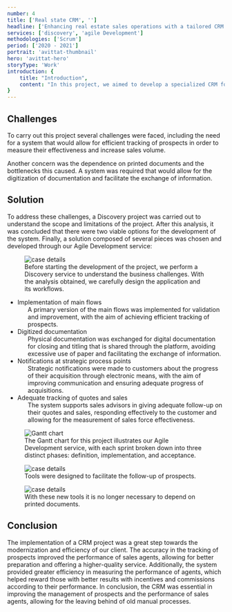 ```yaml
---
number: 4
title: ['Real state CRM', '']
headline: ['Enhancing real estate sales operations with a tailored CRM']
services: ['discovery', 'agile Development']
methodologies: ['Scrum']
period: ['2020 - 2021']
portrait: 'avittat-thumbnail'
hero: 'avittat-hero'
storyType: 'Work'
introduction: {
    title: "Introduction",
    content: "In this project, we aimed to develop a specialized CRM for a real estate company with the goal of improving the tracking of its prospects and increasing the effectiveness of its sales force. With this system, we expected to achieve greater efficiency in the property acquisition process by improving communication and information management."
}
---
```


<div>
    <h2>Challenges</h2>
    <p>To carry out this project several challenges were faced, including the need for a system that would allow for efficient tracking of prospects in order to measure their effectiveness and increase sales volume.</p>   
    <p>Another concern was the dependence on printed documents and the bottlenecks this caused. A system was required that would allow for the digitization of documentation and facilitate the exchange of information.</p>
</div>
<div>
    <h2>Solution</h2>
    <p>To address these challenges, a Discovery project was carried out to understand the scope and limitations of the project. After this analysis, it was concluded that there were two viable options for the development of the system. Finally, a solution composed of several pieces was chosen and developed through our Agile Development service:</p>
</div>
<div>
    <figure>
        <img loading="lazy" src="/work/avittat-figure1.jpg" alt="case details"/>
        <figcaption class="story_story__mainContent__caption__IQRnS">Before starting the development of the project, we perform a Discovery service to understand the business challenges. With the analysis obtained, we carefully design the application and its workflows.</figcaption>
    </figure>    
</div>
<ul class="story_story__mainContent__fullList__ClxE5">
    <li>Implementation of main flows
        <ul>
            <span>A primary version of the main flows was implemented for validation and improvement, with the aim of achieving efficient tracking of prospects.</span>
        </ul>
    </li>
    <li>Digitized documentation
        <ul>
            <span>Physical documentation was exchanged for digital documentation for closing and titling that is shared through the platform, avoiding excessive use of paper and facilitating the exchange of information.</span>
        </ul>
    </li>
    <li>Notifications at strategic process points
        <ul>
            <span>Strategic notifications were made to customers about the progress of their acquisition through electronic means, with the aim of improving communication and ensuring adequate progress of acquisitions.</span>
        </ul>
    </li>
    <li>Adequate tracking of quotes and sales
        <ul>
            <span>The system supports sales advisors in giving adequate follow-up on their quotes and sales, responding effectively to the customer and allowing for the measurement of sales force effectiveness.</span>
        </ul>
    </li>
</ul>
<div class="story_story__mainContent__gantt__TErEp">
    <figure>
        <img loading="lazy" src="/work/project-chart-en.svg" alt="Gantt chart"/>
        <figcaption class="story_story__mainContent__caption__IQRnS">The Gantt chart for this project illustrates our Agile Development service, with each sprint broken down into three distinct phases: definition, implementation, and acceptance.</figcaption>
    </figure>
</div>
<div>
    <figure>
        <img loading="lazy" src="/work/avittat-figure2.jpg" alt="case details"/>
        <figcaption class="story_story__mainContent__caption__IQRnS">Tools were designed to facilitate the follow-up of prospects.</figcaption>
    </figure>    
</div>
<div>
    <figure>
        <img loading="lazy" src="/work/avittat-figure3.jpg" alt="case details"/>
        <figcaption class="story_story__mainContent__caption__IQRnS">With these new tools it is no longer necessary to depend on printed documents.</figcaption>
    </figure>    
</div>
<div>
    <h2>Conclusion</h2>
    <p>The implementation of a CRM project was a great step towards the modernization and efficiency of our client. The accuracy in the tracking of prospects improved the performance of sales agents, allowing for better preparation and offering a higher-quality service. Additionally, the system provided greater efficiency in measuring the performance of agents, which helped reward those with better results with incentives and commissions according to their performance. In conclusion, the CRM was essential in improving the management of prospects and the performance of sales agents, allowing for the leaving behind of old manual processes.</p>
</div>